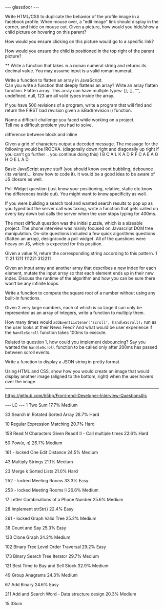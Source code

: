 --- glassdoor ---

Write HTML/CSS to duplicate the behavior of the profile image in a facebook profile. When mouse over, a "edit image" link should display in the corner, and hide on mouse out. 
Given a picture, how would you hide/show a child picture on hovering on this parent?  

How would you ensure clicking on this picture would go to a specific link?

How would you ensure the child is positioned in the top right of the parent picture? 

** Write a function that takes in a roman numeral string and returns its decimal value. You may assume input is a valid roman numeral.  

Write a function to flatten an array in JavaScript.  
Can you write a function that deeply flattens an array? 
Write an array flatten function. 
Flatten array. This array can have multiple types: {}, [], "", undefined, null, 123 are all valid types inside the array. 

If you have 500 revisions of a program, write a program that will find and return the FIRST bad revision given a isBad(revision i) function.  

Name a difficult challenge you faced while working on a project.  
Tell me a difficult problem you had to solve. 

difference between block and inline

Given a grid of characters output a decoded message. The message for the following would be IROCKA. (diagonally down right and diagonally up right if you can't go further .. you continue doing this)
I B C A L K A
D R F C A E A
G H O E L A D 

Basic JavaScript async stuff (you should know event bubbling, debounce (its variant)... know how to code it). It would be a good idea to be aware of JS closure as well. 

Poll Widget question (just know your positioning, relative, static etc know the differences inside out). You might want to know specificity as well. 

If you were building a search tool and wanted search results to pop up as you typed but the server call was taxing, write a function that gets called on every key down but calls the server when the user stops typing for 400ms.

The most difficult question was the initial puzzle, which is a sizeable project. The phone interview was mainly focused on Javascript DOM tree manipulation. On-site questions included a few quick algorithms questions (flatten an array), design/code a poll widget. All of the questions were heavy on JS, which is expected for this position.

Given a value N, return the corresponding string according to this pattern.
1
11
21
1211
111221
312211

Given an input array and another array that describes a new index for each element, mutate the input array so that each element ends up in their new index. Discuss the runtime of the algorithm and how you can be sure there won't be any infinite loops.  

Write a function to compute the square root of a number without using any built-in functions.

Given 2 very large numbers, each of which is so large it can only be represented as an array of integers, write a function to multiply them.  

How many times would `addEventListener('scroll', handleScroll);` run as the user looks at their News Feed? And what would be user experience if the `handleScroll` function takes 100ms to execute.

Related to question 1, how could you implement debouncing? Say you wanted the `handleScroll` function to be called only after 200ms has passed between scroll events. 

Write a function to display a JSON string in pretty format.  

Using HTML and CSS, show how you would create an image that would display another image (aligned to the bottom, right) when the user hovers over the image.

--- 

https://github.com/h5bp/Front-end-Developer-Interview-Questions#js

--- LC ---
1
Two Sum
17.7%
Medium

33
Search in Rotated Sorted Array
28.7%
Hard

10
Regular Expression Matching
20.7%
Hard

158
Read N Characters Given Read4 II - Call multiple times
22.6%
Hard

50
Pow(x, n)
26.7%
Medium

161 - locked
One Edit Distance
24.5%
Medium

43
Multiply Strings
21.1%
Medium

23
Merge k Sorted Lists
21.0%
Hard

252 - locked
Meeting Rooms
33.3%
Easy

253 - locked
Meeting Rooms II
26.6%
Medium

17
Letter Combinations of a Phone Number
25.6%
Medium

28
Implement strStr()
22.4%
Easy

261 - locked
Graph Valid Tree
25.2%
Medium

38
Count and Say
25.3%
Easy

133
Clone Graph
24.2%
Medium

102
Binary Tree Level Order Traversal
29.2%
Easy

173
Binary Search Tree Iterator
29.7%
Medium

121
Best Time to Buy and Sell Stock
32.9%
Medium

49
Group Anagrams
24.3%
Medium

67
Add Binary
24.6%
Easy

211
Add and Search Word - Data structure design
20.3%
Medium

15
3Sum

